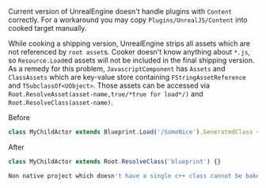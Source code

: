 Current version of UnrealEngine doesn't handle plugins with `Content` correctly. For a workaround you may copy `Plugins/UnrealJS/Content` into cooked target manually.

While cooking a shipping version, UnrealEngine strips all assets which are not referenced by `root asset`s. Cooker doesn't know anything about `*.js`, so `Resource.Load`ed assets will not be included in the final shipping version. As a remedy for this problem, `JavascriptComponent` has `Assets` and `ClassAssets` which are key-value store containing `FStringAssetReference` and `TSubclassOf<UObject>`. Those assets can be accessed via `Root.ResolveAsset(asset-name,true/*true for load*/)` and `Root.ResolveClass(asset-name)`.

Before
```js
class MyChildActor extends Blueprint.Load('/SomeNice').GeneratedClass {}
``` 

After
```js
class MyChildActor extends Root.ResolveClass('blueprint') {}

Non native project which doesn't have a single c++ class cannot be baked with game plugins. So if you installed Unreal.js as a game plugin, you should switch your project into c++ project by adding a dummy native class.
```